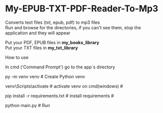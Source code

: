 # My-EPUB-TXT-PDF-Reader-To-Mp3
Converts text files (txt, epub, pdf) to mp3 files<br>
Run and browse for the directories, if you can't see them, 
stop the application and they will appear

Put your PDF, EPUB files in <strong>my_books_library</strong><br>
Put your TXT files in <strong>my_txt_library</strong>

How to use

In cmd ('Command Prompt') go to the app´s directory

py -m venv venv # Create Python venv

venv\Scripts\activate # activate venv on cmd(windows) #

pip install -r requirements.txt # install requirements #

python main.py # Run
